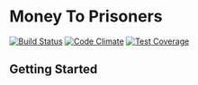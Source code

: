 # Money To Prisoners

[![Build
Status](https://travis-ci.org/ministryofjustice/money-to-prisoners.svg?branch=master)](https://travis-ci.org/ministryofjustice/money-to-prisoners)
[![Code
Climate](https://codeclimate.com/github/ministryofjustice/money-to-prisoners/badges/gpa.svg)](https://codeclimate.com/github/ministryofjustice/money-to-prisoners)
[![Test
Coverage](https://codeclimate.com/github/ministryofjustice/money-to-prisoners/badges/coverage.svg)](https://codeclimate.com/github/ministryofjustice/money-to-prisoners/coverage)

## Getting Started


